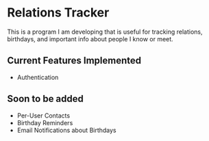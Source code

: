 # Relations Tracker
This is a program I am developing that is useful for tracking relations, birthdays, and important info about people I know or meet.

## Current Features Implemented
- Authentication

## Soon to be added
- Per-User Contacts
- Birthday Reminders
- Email Notifications about Birthdays
